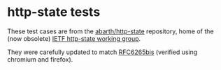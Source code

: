 # http-state tests

These test cases are from the [abarth/http-state](https://github.com/abarth/http-state/tree/master/tests/data)
repository, home of the (now obsolete)
[IETF http-state working group](http://tools.ietf.org/wg/httpstate).

They were carefully updated to match
[RFC6265bis](https://httpwg.org/http-extensions/draft-ietf-httpbis-rfc6265bis.html)
(verified using chromium and firefox).
